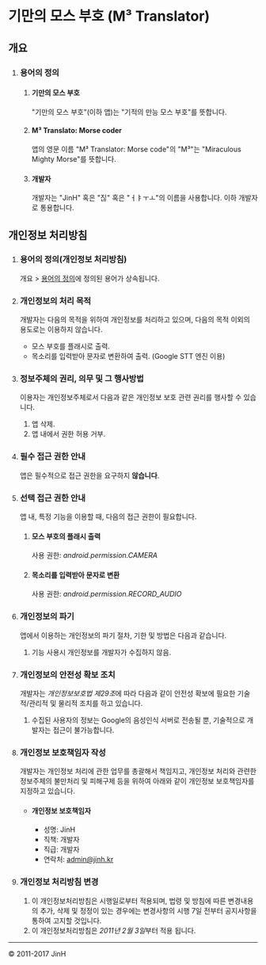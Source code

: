 기만의 모스 부호 (M³ Translator)
=============================



개요
---

1. ### 용어의 정의

	1. #### 기만의 모스 부호

		"기만의 모스 부호"(이하 앱)는 "기적의 만능 모스 부호"를 뜻합니다.

	2. #### M³ Translato: Morse coder
		앱의 영문 이름 "M³ Translator: Morse code"의 "M³"는 "Miraculous Mighty Morse"를 뜻합니다.

	1. #### 개발자
		개발자는 "JinH" 혹은 "짆" 혹은 "ㅓㅑㅜㅗ"의 이름을 사용합니다. 이하 개발자로 통용합니다.



개인정보 처리방침
--------------

1. ### 용어의 정의(개인정보 처리방침)
	개요 > [용어의 정의](#용어의-정의)에 정의된 용어가 상속됩니다.

1. ### 개인정보의 처리 목적
	개발자는 다음의 목적을 위하여 개인정보를 처리하고 있으며, 다음의 목적 이외의 용도로는 이용하지 않습니다.

	- 모스 부호를 플래시로 출력.
	- 목소리를 입력받아 문자로 변환하여 출력. (Google STT 엔진 이용)

1. ### 정보주체의 권리, 의무 및 그 행사방법
	이용자는 개인정보주체로서 다음과 같은 개인정보 보호 관련 권리를 행사할 수 있습니다.

    1. 앱 삭제.
    2. 앱 내에서 권한 허용 거부.


4. ### 필수 접근 권한 안내
	앱은 필수적으로 접근 권한을 요구하지 **않습니다**.


4. ### 선택 접근 권한 안내
	앱 내, 특정 기능을 이용할 때, 다음의 접근 권한이 필요합니다.

	1. #### 모스 부호의 플래시 출력
		사용 권한: *android.permission.CAMERA*

	1. #### 목소리를 입력받아 문자로 변환
		사용 권한: *android.permission.RECORD_AUDIO*

1. ### 개인정보의 파기
	앱에서 이용하는 개인정보의 파기 절차, 기한 및 방법은 다음과 같습니다.
	1. 기능 사용시 개인정보를 개발자가 수집하지 않음.

1. ### 개인정보의 안전성 확보 조치
	개발자는 *개인정보보호법 제29조*에 따라 다음과 같이 안전성 확보에 필요한 기술적/관리적 및 물리적 조치를 하고 있습니다.

 	 1. 수집된 사용자의 정보는 Google의 음성인식 서버로 전송될 뿐, 기술적으로 개발자는 접근이 불가능합니다.

1. ### 개인정보 보호책임자 작성
	개발자는 개인정보 처리에 관한 업무를 총괄해서 책임지고, 개인정보 처리와 관련한 정보주체의 불만처리 및 피해구제 등을 위하여 아래와 같이 개인정보 보호책임자를 지정하고 있습니다.

	- #### 개인정보 보호책임자
		- 성명: JinH
		- 직책: 개발자
		- 직급: 개발자
		- 연락처: admin@jinh.kr

1. ### 개인정보 처리방침 변경
	1. 이 개인정보처리방침은 시행일로부터 적용되며, 법령 및 방침에 따른 변경내용의 추가, 삭제 및 정정이 있는 경우에는 변경사항의 시행 7일 전부터 공지사항을 통하여 고지할 것입니다.
	1. 이 개인정보처리방침은 *2011년 2월 3일*부터 적용 됩니다.




-----
© 2011-2017 JinH

